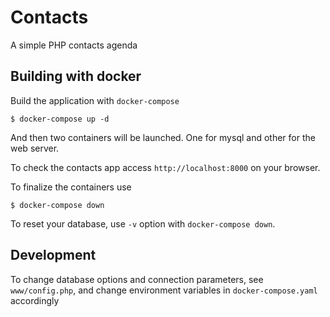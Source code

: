# Contacts

A simple PHP contacts agenda

## Building with docker

Build the application with `docker-compose`
```console
$ docker-compose up -d
```
And then two containers will be launched. One for mysql and other for the web server.

To check the contacts app access `http://localhost:8000` on your browser.

To finalize the containers use
```console
$ docker-compose down
```
To reset your database, use `-v` option with `docker-compose down`.

## Development

To change database options and connection parameters, see `www/config.php`, and change environment variables in `docker-compose.yaml` accordingly